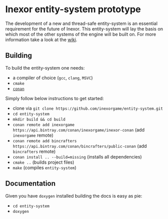 # Inexor entity-system prototype
The development of a new and thread-safe entity-system is an essential requirement for the future of Inexor.
This entity-system will lay the basis on which most of the other systems of the engine will be built on.
For more information take a look at the [wiki](https://github.com/inexorgame/entity-system/wiki).

## Building

To build the entity-system one needs:

- a compiler of choice (`gcc`, `clang`, `MSVC`)
- `cmake`
- [`conan`](https://conan.io)

Simply follow below instructions to get started:

- clone via `git clone https://github.com/inexorgame/entity-system.git`
- `cd entity-system`
- `mkdir build && cd build`
- `conan remote add inexorgame https://api.bintray.com/conan/inexorgame/inexor-conan` (add `inexorgame` remote)
- `conan remote add bincrafters https://api.bintray.com/conan/bincrafters/public-conan` (add `bincrafters` remote)
- `conan install .. --build=missing` (installs all dependencies)
- `cmake ..` (builds project files)
- `make` (compiles `entity-system`)

## Documentation

Given you have `doxygen` installed building the docs is easy as pie:

- `cd entity-system`
- `doxygen`

